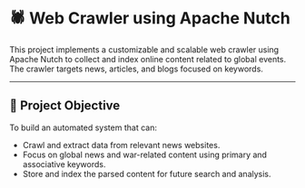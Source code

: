 # 🕷️ Web Crawler using Apache Nutch

This project implements a customizable and scalable web crawler using Apache Nutch to collect and index online content related to global events. The crawler targets news, articles, and blogs focused on keywords.

---

## 🚀 Project Objective

To build an automated system that can:
- Crawl and extract data from relevant news websites.
- Focus on global news and war-related content using primary and associative keywords.
- Store and index the parsed content for future search and analysis.
